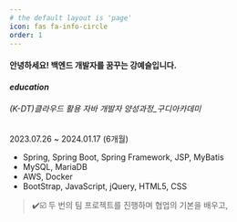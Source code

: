 ```yaml
---
# the default layout is 'page'
icon: fas fa-info-circle
order: 1
---
```




#### **안녕하세요! 백엔드 개발자를 꿈꾸는 강예슬입니다.** <br>
#### __*education*__
###### (K-DT)클라우드 활용 자바 개발자 양성과정_구디아카데미  
2023.07.26 ~ 2024.01.17 (6개월)
- Spring, Spring Boot, Spring Framework, JSP, MyBatis
- MySQL, MariaDB
- AWS, Docker
- BootStrap, JavaScript, jQuery, HTML5, CSS <br>


> ✔️☑️  두 번의 팀 프로젝트를 진행하며 협업의 기본을 배우고, 
